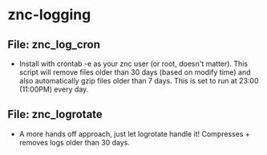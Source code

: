 # znc-logging

## File: znc_log_cron
* Install with crontab -e as your znc user (or root, doesn't matter). This script will remove files older than 30 days (based on modify time) and also automatically gzip files older than 7 days. This is set to run at 23:00 (11:00PM) every day.

## File: znc_logrotate
* A more hands off approach, just let logrotate handle it! Compresses + removes logs older than 30 days.
